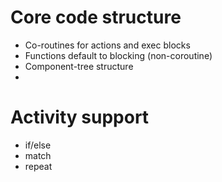 
# Core code structure
- Co-routines for actions and exec blocks
- Functions default to blocking (non-coroutine)
- Component-tree structure
- 

# Activity support
- if/else
- match
- repeat

